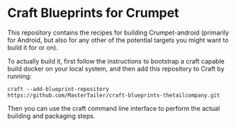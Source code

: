 # Craft Blueprints for Crumpet

This repository contains the recipes for building Crumpet-android (primarily
for Android, but also for any other of the potential targets you might want to
build it for or on).

To actually build it, first follow the instructions to bootstrap a craft
capable build docker on your local system, and then add this repository to Craft
by running:

```
craft --add-blueprint-repository https://github.com/MasterTailer/craft-blueprints-thetailcompany.git
```

Then you can use the craft command line interface to perform the actual
building and packaging steps.
